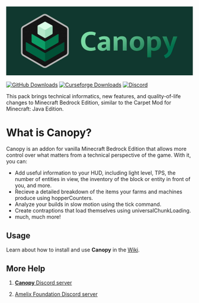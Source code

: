 ![Canopy Logo](./canopylogo_banner.jpg)

[![GitHub Downloads](https://img.shields.io/github/downloads/ForestOfLight/Canopy/total?label=Github%20downloads&logo=github)](https://github.com/ForestOfLight/Canopy/releases/latest)
[![Curseforge Downloads](https://cf.way2muchnoise.eu/full_1062078_downloads.svg)](https://www.curseforge.com/minecraft-bedrock/addons/canopy)
[![Discord](https://badgen.net/discord/members/9KGche8fxm?icon=discord&label=Discord&list=what)](https://discord.gg/9KGche8fxm)

This pack brings technical informatics, new features, and quality-of-life changes to Minecraft Bedrock Edition, similar to the Carpet Mod for Minecraft: Java Edition.

# What is Canopy?

Canopy is an addon for vanilla Minecraft Bedrock Edition that allows more control over what matters from a technical perspective of the game. With it, you can:

- Add useful information to your HUD, including light level, TPS, the number of entities in view, the inventory of the block or entity in front of you, and more.
- Recieve a detailed breakdown of the items your farms and machines produce using hopperCounters.
- Analyze your builds in slow motion using the tick command.
- Create contraptions that load themselves using universalChunkLoading.
- much, much more!

## Usage

Learn about how to install and use **Canopy** in the [Wiki](https://github.com/ForestOfLight/Canopy/wiki).

## More Help

1. [**Canopy** Discord server](https://discord.gg/9KGche8fxm)

2. [Amelix Foundation Discord server](https://discord.gg/FabqwVzgyD)
